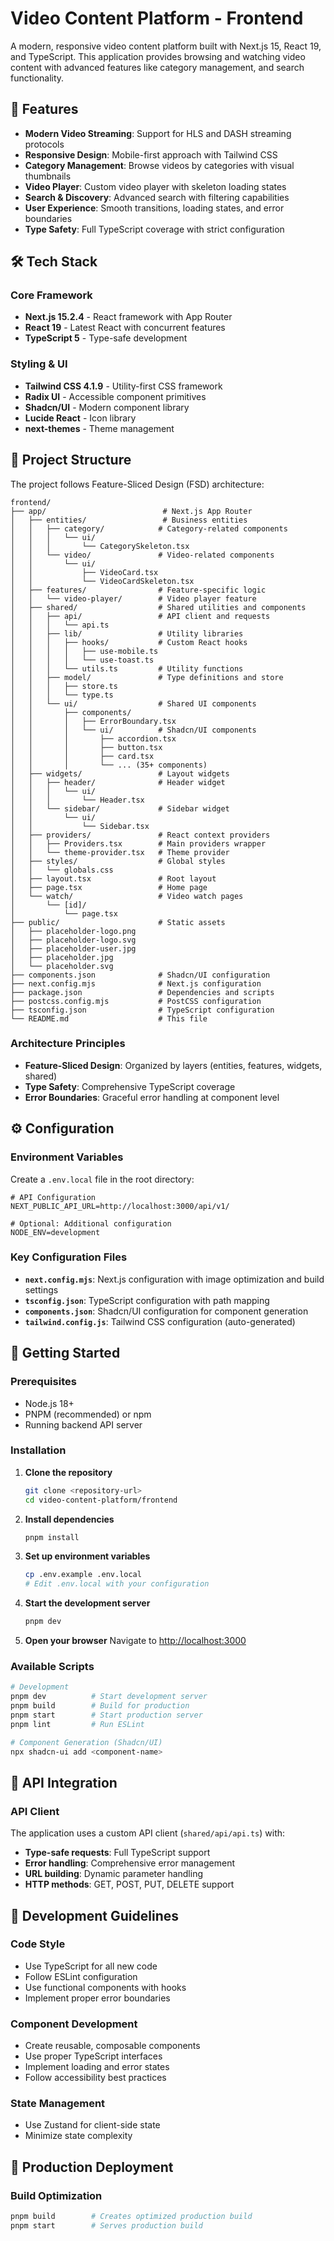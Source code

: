 # Video Content Platform - Frontend

A modern, responsive video content platform built with Next.js 15, React 19, and TypeScript. This application provides browsing and watching video content with advanced features like category management, and search functionality.

## 🚀 Features

- **Modern Video Streaming**: Support for HLS and DASH streaming protocols
- **Responsive Design**: Mobile-first approach with Tailwind CSS
- **Category Management**: Browse videos by categories with visual thumbnails
- **Video Player**: Custom video player with skeleton loading states
- **Search & Discovery**: Advanced search with filtering capabilities
- **User Experience**: Smooth transitions, loading states, and error boundaries
- **Type Safety**: Full TypeScript coverage with strict configuration

## 🛠 Tech Stack

### Core Framework

- **Next.js 15.2.4** - React framework with App Router
- **React 19** - Latest React with concurrent features
- **TypeScript 5** - Type-safe development

### Styling & UI

- **Tailwind CSS 4.1.9** - Utility-first CSS framework
- **Radix UI** - Accessible component primitives
- **Shadcn/UI** - Modern component library
- **Lucide React** - Icon library
- **next-themes** - Theme management

## 📁 Project Structure

The project follows Feature-Sliced Design (FSD) architecture:

```
frontend/
├── app/                          # Next.js App Router
│   ├── entities/                 # Business entities
│   │   ├── category/            # Category-related components
│   │   │   └── ui/
│   │   │       └── CategorySkeleton.tsx
│   │   └── video/               # Video-related components
│   │       └── ui/
│   │           ├── VideoCard.tsx
│   │           └── VideoCardSkeleton.tsx
│   ├── features/                # Feature-specific logic
│   │   └── video-player/        # Video player feature
│   ├── shared/                  # Shared utilities and components
│   │   ├── api/                 # API client and requests
│   │   │   └── api.ts
│   │   ├── lib/                 # Utility libraries
│   │   │   ├── hooks/           # Custom React hooks
│   │   │   │   ├── use-mobile.ts
│   │   │   │   └── use-toast.ts
│   │   │   └── utils.ts         # Utility functions
│   │   ├── model/               # Type definitions and store
│   │   │   ├── store.ts
│   │   │   └── type.ts
│   │   └── ui/                  # Shared UI components
│   │       ├── components/
│   │       │   ├── ErrorBoundary.tsx
│   │       │   └── ui/          # Shadcn/UI components
│   │       │       ├── accordion.tsx
│   │       │       ├── button.tsx
│   │       │       ├── card.tsx
│   │       │       └── ... (35+ components)
│   ├── widgets/                 # Layout widgets
│   │   ├── header/              # Header widget
│   │   │   └── ui/
│   │   │       └── Header.tsx
│   │   └── sidebar/             # Sidebar widget
│   │       └── ui/
│   │           └── Sidebar.tsx
│   ├── providers/               # React context providers
│   │   ├── Providers.tsx        # Main providers wrapper
│   │   └── theme-provider.tsx   # Theme provider
│   ├── styles/                  # Global styles
│   │   └── globals.css
│   ├── layout.tsx               # Root layout
│   ├── page.tsx                 # Home page
│   └── watch/                   # Video watch pages
│       └── [id]/
│           └── page.tsx
├── public/                      # Static assets
│   ├── placeholder-logo.png
│   ├── placeholder-logo.svg
│   ├── placeholder-user.jpg
│   ├── placeholder.jpg
│   └── placeholder.svg
├── components.json              # Shadcn/UI configuration
├── next.config.mjs              # Next.js configuration
├── package.json                 # Dependencies and scripts
├── postcss.config.mjs           # PostCSS configuration
├── tsconfig.json                # TypeScript configuration
└── README.md                    # This file
```

### Architecture Principles

- **Feature-Sliced Design**: Organized by layers (entities, features, widgets, shared)
- **Type Safety**: Comprehensive TypeScript coverage
- **Error Boundaries**: Graceful error handling at component level

## ⚙️ Configuration

### Environment Variables

Create a `.env.local` file in the root directory:

```env
# API Configuration
NEXT_PUBLIC_API_URL=http://localhost:3000/api/v1/

# Optional: Additional configuration
NODE_ENV=development
```

### Key Configuration Files

- **`next.config.mjs`**: Next.js configuration with image optimization and build settings
- **`tsconfig.json`**: TypeScript configuration with path mapping
- **`components.json`**: Shadcn/UI configuration for component generation
- **`tailwind.config.js`**: Tailwind CSS configuration (auto-generated)

## 🚦 Getting Started

### Prerequisites

- Node.js 18+
- PNPM (recommended) or npm
- Running backend API server

### Installation

1. **Clone the repository**

   ```bash
   git clone <repository-url>
   cd video-content-platform/frontend
   ```

2. **Install dependencies**

   ```bash
   pnpm install
   ```

3. **Set up environment variables**

   ```bash
   cp .env.example .env.local
   # Edit .env.local with your configuration
   ```

4. **Start the development server**

   ```bash
   pnpm dev
   ```

5. **Open your browser**
   Navigate to [http://localhost:3000](http://localhost:3000)

### Available Scripts

```bash
# Development
pnpm dev          # Start development server
pnpm build        # Build for production
pnpm start        # Start production server
pnpm lint         # Run ESLint

# Component Generation (Shadcn/UI)
npx shadcn-ui add <component-name>
```

## 🔧 API Integration

### API Client

The application uses a custom API client (`shared/api/api.ts`) with:

- **Type-safe requests**: Full TypeScript support
- **Error handling**: Comprehensive error management
- **URL building**: Dynamic parameter handling
- **HTTP methods**: GET, POST, PUT, DELETE support

## 🧪 Development Guidelines

### Code Style

- Use TypeScript for all new code
- Follow ESLint configuration
- Use functional components with hooks
- Implement proper error boundaries

### Component Development

- Create reusable, composable components
- Use proper TypeScript interfaces
- Implement loading and error states
- Follow accessibility best practices

### State Management

- Use Zustand for client-side state
- Minimize state complexity

## 🚀 Production Deployment

### Build Optimization

```bash
pnpm build        # Creates optimized production build
pnpm start        # Serves production build
```
